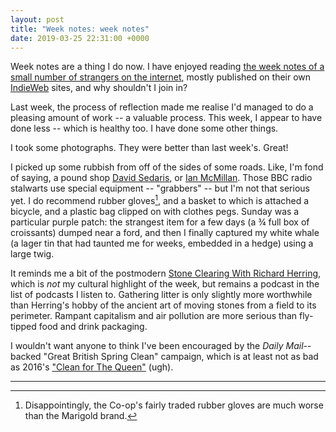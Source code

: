 ```yaml
---
layout: post
title: "Week notes: week notes"
date: 2019-03-25 22:31:00 +0000
---
```


Week notes are a thing I do now.
I have enjoyed reading [the week notes of a small number of strangers on the internet](https://adactio.com/journal/14955),
mostly published on their own [IndieWeb](https://indieweb.org/) sites, and why shouldn't I join in?

Last week, the process of reflection made me realise I'd managed to do a pleasing amount of work -- a valuable process.
This week, I appear to have done less -- which is healthy too. I have done some other things.

I took some photographs. They were better than last week's. Great!

I picked up some rubbish from off of the sides of some roads.
Like, I'm fond of saying, a pound shop [David Sedaris](https://www.theguardian.com/books/shortcuts/2014/jul/31/david-sedaris-litter-picker-rubbish-waste-vehicle-pig-pen-west-sussex), or [Ian McMillan](https://twitter.com/IMcMillan/status/1108256878428123137).
Those BBC radio stalwarts use special equipment -- "grabbers" -- but I'm not that serious yet.
I do recommend rubber gloves[^gloves], and a basket to which is attached a bicycle, and a plastic bag clipped on with clothes pegs.
Sunday was a particular purple patch: the strangest item for a few days (a ¾ full box of croissants) dumped near a ford, and then I finally captured my white whale (a lager tin that had taunted me for weeks, embedded in a hedge) using a large twig.

It reminds me a bit of the postmodern [Stone Clearing With Richard Herring](https://www.comedy.co.uk/podcasts/stone_clearing_with_richard_herring/),
which is _not_ my cultural highlight of the week, but remains a podcast in the list of podcasts I listen to.
Gathering litter is only slightly more worthwhile than Herring's hobby of the ancient art of moving stones from a field to its perimeter.
Rampant capitalism and air pollution are more serious than fly-tipped food and drink packaging.

I wouldn't want anyone to think I've been encouraged by the <cite>Daily Mail</cite>--backed "Great British Spring Clean" campaign,
which is at least not as bad as 2016's ["Clean for The Queen"](https://www.theguardian.com/lifeandstyle/2016/feb/29/clean-for-the-queen-keep-britain-tidy-michael-gove-boris-johnson) (ugh).
	

<hr class="hr" />

[^gloves]: Disappointingly, the Co-op's fairly traded rubber gloves are much worse than the Marigold brand.

